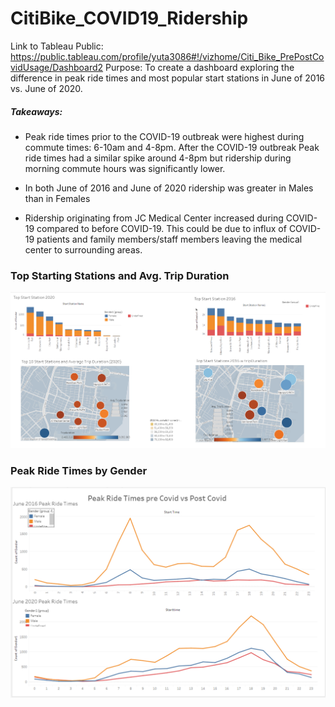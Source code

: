 # CitiBike_COVID19_Ridership
Link to Tableau Public: https://public.tableau.com/profile/yuta3086#!/vizhome/Citi_Bike_PrePostCovidUsage/Dashboard2
Purpose: To create a dashboard exploring the difference in peak ride times and most popular start stations in June of 2016 vs. June of 2020. 

##### Takeaways: 
- Peak ride times prior to the COVID-19 outbreak were highest during commute times: 6-10am and 4-8pm. After the COVID-19 outbreak Peak ride times had a similar spike around 4-8pm but ridership during morning commute hours was significantly lower. 

- In both June of 2016 and June of 2020 ridership was greater in Males than in Females 
- Ridership originating from JC Medical Center increased during COVID-19 compared to before COVID-19. This could be due to influx of COVID-19 patients and family members/staff members leaving the medical center to surrounding areas. 

### Top Starting Stations and Avg. Trip Duration

![dashboard1](/README_Images/top_start_stations.PNG)

### Peak Ride Times by Gender 

![dashboard2](/README_Images/peak_ride_times.PNG)


